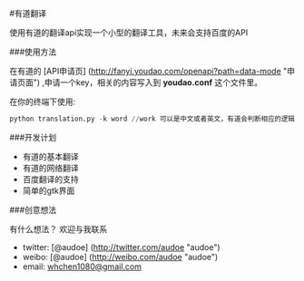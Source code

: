 #有道翻译

使用有道的翻译api实现一个小型的翻译工具，未来会支持百度的API

###使用方法

在有道的 [API申请页] (http://fanyi.youdao.com/openapi?path=data-mode "申请页面")
,申请一个key，相关的内容写入到 **youdao.conf** 这个文件里。

在你的终端下使用:

```python
python translation.py -k word //work 可以是中文或者英文，有道会判断相应的逻辑
```

###开发计划

- 有道的基本翻译
- 有道的网络翻译
- 百度翻译的支持
- 简单的gtk界面

###创意想法

有什么想法？
欢迎与我联系

- twitter: [@audoe] (http://twitter.com/audoe "audoe")
- weibo:  [@audoe] (http://weibo.com/audoe "audoe")
- email: whchen1080@gmail.com



